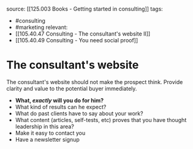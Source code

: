 source: [[125.003 Books - Getting started in consulting]]
tags:
- #consulting 
- #marketing 
relevant:
- [[105.40.47 Consulting - The consultant's website II]]
- [[105.40.49 Consulting - You need social proof]]

# The consultant's website

The consultant's website should not make the prospect think. Provide clarity and value to the potential buyer immediately.

- **What, _exactly_ will you do for him?**
- What kind of results can he expect?
- What do past clients have to say about your work?
- What content (articles, self-tests, etc) proves that you have thought leadership in this area?
- Make it easy to contact you
- Have a newsletter signup